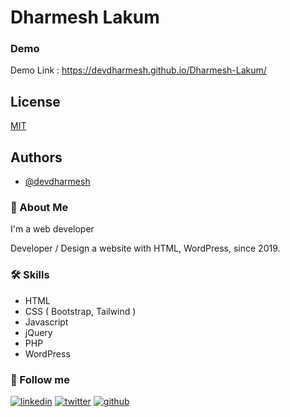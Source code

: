 # Dharmesh Lakum
### Demo

Demo Link : https://devdharmesh.github.io/Dharmesh-Lakum/
## License

[MIT](https://choosealicense.com/licenses/mit/)


## Authors

- [@devdharmesh](https://github.com/devdharmesh)


### 🚀 About Me
I'm a web developer 

Developer / Design a website with HTML, WordPress, since 2019.
### 🛠 Skills
- HTML
- CSS ( Bootstrap, Tailwind )
- Javascript
- jQuery
- PHP
- WordPress
### 🔗 Follow me
[![linkedin](https://img.shields.io/badge/linkedin-0A66C2?style=for-the-badge&logo=linkedin&logoColor=white)](https://www.linkedin.com/in/dharmesh-dev/)
[![twitter](https://img.shields.io/badge/twitter-1DA1F2?style=for-the-badge&logo=twitter&logoColor=white)](https://twitter.com/Dharmes95052992)
[![github](https://img.shields.io/badge/github-171515?style=for-the-badge&logo=github&logoColor=white)](https://github.com/devdharmesh)
